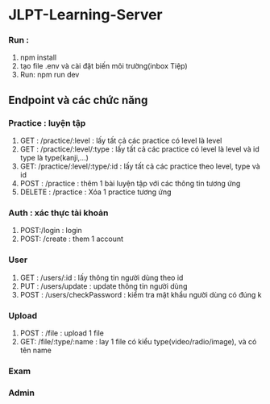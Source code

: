 # JLPT-Learning-Server
### Run : 
1. npm install
2. tạo file .env và cài đặt biến môi trường(inbox Tiệp)
3. Run: npm run dev
## Endpoint và các chức năng

### Practice : luyện tập
1. GET : /practice/:level : lấy tất cả các practice có level là level
2. GET : /practice/:level/:type : lấy tất cả các practice có level là level và id type là type(kanji,...)
3. GET: /practice/:level/:type/:id : lấy tất cả các practice theo level, type và id
4. POST : /practice : thêm 1 bài luyện tập với các thông tin tương ứng
5. DELETE : /practice : Xóa 1 practice tương ứng

### Auth : xác thực tài khoản

1. POST:/login : login
2. POST: /create : them 1 account
 
### User 
1. GET : /users/:id : lấy thông tin người dùng theo id
2. PUT : /users/update : update thông tin người dùng
3. POST : /users/checkPassword : kiểm tra mật khẩu người dùng có đúng k
### Upload
1. POST : /file : upload 1 file
2. GET: /file/:type/:name : lay 1 file có kiểu type(video/radio/image), và có tên name
### Exam

### Admin